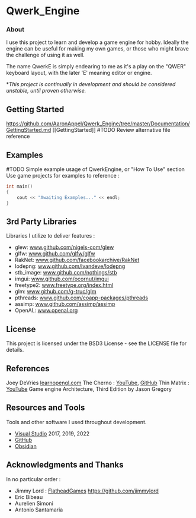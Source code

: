 # Qwerk_Engine
### About
I use this project to learn and develop a game engine for hobby.
Ideally the engine can be useful for making my own games, or those who might brave the challenge of using it as well.

The name QwerkE is simply endearing to me as it's a play on the "QWER" keyboard layout, with the later 'E' meaning editor or engine.

\**This project is continually in development and should be considered unstable, until proven otherwise.*

## Getting Started
https://github.com/AaronAppel/Qwerk_Engine/tree/master/Documentation/GettingStarted.md
[[GettingStarted]] #TODO Review alternative file reference

## Examples  
#TODO Simple example usage of QwerkEngine, or "How To Use" section
Use game projects for examples to reference :
~~~cpp
int main()
{
    cout << "Awaiting Examples..." << endl;
}  
~~~

## 3rd Party Libraries
Libraries I utilize to deliver features :
- glew: www.github.com/nigels-com/glew
- glfw: www.github.com/glfw/glfw
- RakNet: www.github.com/facebookarchive/RakNet
- lodepng: www.github.com/lvandeve/lodepng
- stb_image: www.github.com/nothings/stb
- imgui: www.github.com/ocornut/imgui
- freetype2: www.freetype.org/index.html
- glm: www.github.com/g-truc/glm
- pthreads: www.github.com/coapp-packages/pthreads
- assimp: www.github.com/assimp/assimp
- OpenAL: www.openal.org

## License
This project is licensed under the BSD3 License - see the LICENSE file for details.

## References
Joey DeVries [learnopengl.com](learnopengl.com)
The Cherno : [YouTube](https://www.youtube.com/user/TheChernoProject), [GitHub](https://github.com/TheCherno)
Thin Matrix : [YouTube](https://www.youtube.com/channel/UCUkRj4qoT1bsWpE_C8lZYoQ)
Game engine Architecture, Third Edition by Jason Gregory

## Resources and Tools
Tools and other software I used throughout development.
- [Visual Studio](https://visualstudio.microsoft.com/vs/) 2017, 2019, 2022
- [GitHub](https://desktop.github.com/)
- [Obsidian](https://obsidian.md/)

## Acknowledgments and Thanks
In no particular order :
- Jimmy Lord : [FlatheadGames](http://www.flatheadgames.com)  https://github.com/jimmylord
- Eric Bibeau
- Aurelien Simoni
- Antonio Santamaria